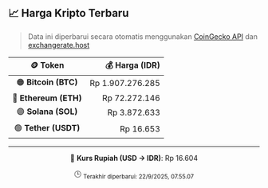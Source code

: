 

<!-- HARGA_KRIPTO -->
## 📈 Harga Kripto Terbaru

> Data ini diperbarui secara otomatis menggunakan [CoinGecko API](https://www.coingecko.com/) dan [exchangerate.host](https://exchangerate.host/)

<div align="center">

| 🪙 Token | 💰 Harga (IDR) |
|:------:|---------------:|
| 🟠 **Bitcoin (BTC)**   | Rp 1.907.276.285 |
| 🔵 **Ethereum (ETH)**  | Rp 72.272.146 |
| 🟣 **Solana (SOL)**    | Rp 3.872.633 |
| 🟢 **Tether (USDT)**   | Rp 16.653 |

---

💱 **Kurs Rupiah (USD → IDR)**: Rp 16.604

🕒 <sub>Terakhir diperbarui: 22/9/2025, 07.55.07</sub>

</div>
<!-- /HARGA_KRIPTO -->